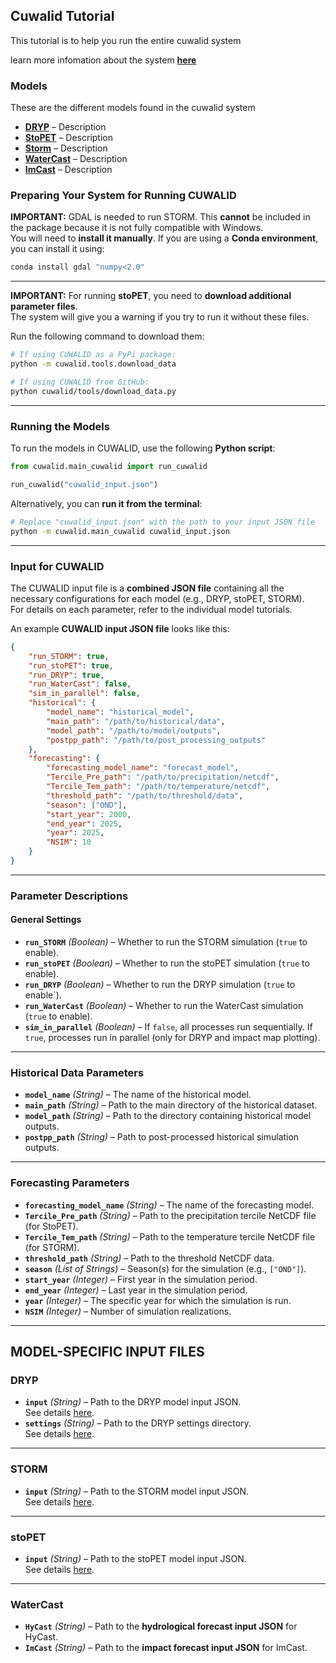 ## Cuwalid Tutorial

This tutorial is to help you run the entire cuwalid system

learn more infomation about the system **[here](/model-info/#cuwalid-system)**

### Models

These are the different models found in the cuwalid system

- **[DRYP](/model-info/#dryp-model)** – Description
- **[StoPET](/model-info/#stopet-model)** – Description 
- **[Storm](/model-info/#storm-model)** – Description
- **[WaterCast](/model-info/#watercast-model)** – Description
- **[ImCast](/model-info/#imcast-model)** – Description 


### Preparing Your System for Running CUWALID

**IMPORTANT:** GDAL is needed to run STORM. This **cannot** be included in the package because it is not fully compatible with Windows.  
You will need to **install it manually**. If you are using a **Conda environment**, you can install it using:

```bash
conda install gdal "numpy<2.0"
```

---

**IMPORTANT:** For running **stoPET**, you need to **download additional parameter files**.  
The system will give you a warning if you try to run it without these files.

Run the following command to download them:

```bash
# If using CUWALID as a PyPi package:
python -m cuwalid.tools.download_data

# If using CUWALID from GitHub:
python cuwalid/tools/download_data.py
```

---

### Running the Models

To run the models in CUWALID, use the following **Python script**:

```python
from cuwalid.main_cuwalid import run_cuwalid

run_cuwalid("cuwalid_input.json")
```

Alternatively, you can **run it from the terminal**:

```bash
# Replace "cuwalid_input.json" with the path to your input JSON file
python -m cuwalid.main_cuwalid cuwalid_input.json
```

---

### Input for CUWALID

The CUWALID input file is a **combined JSON file** containing all the necessary configurations for each model (e.g., DRYP, stoPET, STORM).  
For details on each parameter, refer to the individual model tutorials.

An example **CUWALID input JSON file** looks like this:

```json
{
    "run_STORM": true,
    "run_stoPET": true,
    "run_DRYP": true,
    "run_WaterCast": false,
    "sim_in_parallel": false,
    "historical": {
        "model_name": "historical_model",
        "main_path": "/path/to/historical/data",
        "model_path": "/path/to/model/outputs",
        "postpp_path": "/path/to/post_processing_outputs"
    },
    "forecasting": {
        "forecasting_model_name": "forecast_model",
        "Tercile_Pre_path": "/path/to/precipitation/netcdf",
        "Tercile_Tem_path": "/path/to/temperature/netcdf",
        "threshold_path": "/path/to/threshold/data",
        "season": ["OND"],
        "start_year": 2000,
        "end_year": 2025,
        "year": 2025,
        "NSIM": 10
    }
}
```

---

### Parameter Descriptions

#### **General Settings**
- **`run_STORM`** *(Boolean)* – Whether to run the STORM simulation (`true` to enable).
- **`run_stoPET`** *(Boolean)* – Whether to run the stoPET simulation (`true` to enable).
- **`run_DRYP`** *(Boolean)* – Whether to run the DRYP simulation (`true` to enable`).
- **`run_WaterCast`** *(Boolean)* – Whether to run the WaterCast simulation (`true` to enable).
- **`sim_in_parallel`** *(Boolean)* – If `false`, all processes run sequentially. If `true`, processes run in parallel (only for DRYP and impact map plotting).

---

### **Historical Data Parameters**
- **`model_name`** *(String)* – The name of the historical model.
- **`main_path`** *(String)* – Path to the main directory of the historical dataset.
- **`model_path`** *(String)* – Path to the directory containing historical model outputs.
- **`postpp_path`** *(String)* – Path to post-processed historical simulation outputs.

---

### **Forecasting Parameters**
- **`forecasting_model_name`** *(String)* – The name of the forecasting model.
- **`Tercile_Pre_path`** *(String)* – Path to the precipitation tercile NetCDF file (for StoPET).
- **`Tercile_Tem_path`** *(String)* – Path to the temperature tercile NetCDF file (for STORM).
- **`threshold_path`** *(String)* – Path to the threshold NetCDF data.
- **`season`** *(List of Strings)* – Season(s) for the simulation (e.g., `["OND"]`).
- **`start_year`** *(Integer)* – First year in the simulation period.
- **`end_year`** *(Integer)* – Last year in the simulation period.
- **`year`** *(Integer)* – The specific year for which the simulation is run.
- **`NSIM`** *(Integer)* – Number of simulation realizations.

---

## **MODEL-SPECIFIC INPUT FILES**

### **DRYP**
- **`input`** *(String)* – Path to the DRYP model input JSON.  
  See details [here](#dryp_parameters).  
- **`settings`** *(String)* – Path to the DRYP settings directory.  
  See details [here](#dryp_settings_parameters).

---

### **STORM**
- **`input`** *(String)* – Path to the STORM model input JSON.  
  See details [here](#storm_parameters).

---

### **stoPET**
- **`input`** *(String)* – Path to the stoPET model input JSON.  
  See details [here](#stopet_parameters).

---

### **WaterCast**
- **`HyCast`** *(String)* – Path to the **hydrological forecast input JSON** for HyCast.
- **`ImCast`** *(String)* – Path to the **impact forecast input JSON** for ImCast.


